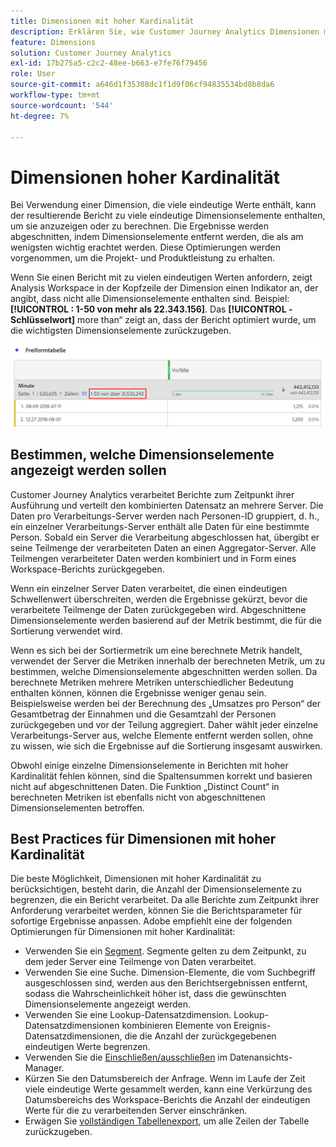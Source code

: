 ```yaml
---
title: Dimensionen mit hoher Kardinalität
description: Erklären Sie, wie Customer Journey Analytics Dimensionen mit vielen eindeutigen Werten verarbeitet.
feature: Dimensions
solution: Customer Journey Analytics
exl-id: 17b275a5-c2c2-48ee-b663-e7fe76f79456
role: User
source-git-commit: a646d1f35308dc1f1d9f06cf94835534bd8b8da6
workflow-type: tm+mt
source-wordcount: '544'
ht-degree: 7%

---
```


# Dimensionen hoher Kardinalität

Bei Verwendung einer Dimension, die viele eindeutige Werte enthält, kann der resultierende Bericht zu viele eindeutige Dimensionselemente enthalten, um sie anzuzeigen oder zu berechnen. Die Ergebnisse werden abgeschnitten, indem Dimensionselemente entfernt werden, die als am wenigsten wichtig erachtet werden. Diese Optimierungen werden vorgenommen, um die Projekt- und Produktleistung zu erhalten.

Wenn Sie einen Bericht mit zu vielen eindeutigen Werten anfordern, zeigt Analysis Workspace in der Kopfzeile der Dimension einen Indikator an, der angibt, dass nicht alle Dimensionselemente enthalten sind. Beispiel: **[!UICONTROL : 1-50 von mehr als 22.343.156]**. Das **[!UICONTROL -Schlüsselwort]** more than“ zeigt an, dass der Bericht optimiert wurde, um die wichtigsten Dimensionselemente zurückzugeben.

![Freiformtabelle in Workspace mit dem Keyword „more than“, um 1-50 von mehr als 22.343.156 anzuzeigen](assets/high-cardinality.png)

## Bestimmen, welche Dimensionselemente angezeigt werden sollen

Customer Journey Analytics verarbeitet Berichte zum Zeitpunkt ihrer Ausführung und verteilt den kombinierten Datensatz an mehrere Server. Die Daten pro Verarbeitungs-Server werden nach Personen-ID gruppiert, d. h., ein einzelner Verarbeitungs-Server enthält alle Daten für eine bestimmte Person. Sobald ein Server die Verarbeitung abgeschlossen hat, übergibt er seine Teilmenge der verarbeiteten Daten an einen Aggregator-Server. Alle Teilmengen verarbeiteter Daten werden kombiniert und in Form eines Workspace-Berichts zurückgegeben.

Wenn ein einzelner Server Daten verarbeitet, die einen eindeutigen Schwellenwert überschreiten, werden die Ergebnisse gekürzt, bevor die verarbeitete Teilmenge der Daten zurückgegeben wird. Abgeschnittene Dimensionselemente werden basierend auf der Metrik bestimmt, die für die Sortierung verwendet wird.

Wenn es sich bei der Sortiermetrik um eine berechnete Metrik handelt, verwendet der Server die Metriken innerhalb der berechneten Metrik, um zu bestimmen, welche Dimensionselemente abgeschnitten werden sollen. Da berechnete Metriken mehrere Metriken unterschiedlicher Bedeutung enthalten können, können die Ergebnisse weniger genau sein. Beispielsweise werden bei der Berechnung des „Umsatzes pro Person“ der Gesamtbetrag der Einnahmen und die Gesamtzahl der Personen zurückgegeben und vor der Teilung aggregiert. Daher wählt jeder einzelne Verarbeitungs-Server aus, welche Elemente entfernt werden sollen, ohne zu wissen, wie sich die Ergebnisse auf die Sortierung insgesamt auswirken.

Obwohl einige einzelne Dimensionselemente in Berichten mit hoher Kardinalität fehlen können, sind die Spaltensummen korrekt und basieren nicht auf abgeschnittenen Daten. Die Funktion „Distinct Count“ in berechneten Metriken ist ebenfalls nicht von abgeschnittenen Dimensionselementen betroffen.

## Best Practices für Dimensionen mit hoher Kardinalität

Die beste Möglichkeit, Dimensionen mit hoher Kardinalität zu berücksichtigen, besteht darin, die Anzahl der Dimensionselemente zu begrenzen, die ein Bericht verarbeitet. Da alle Berichte zum Zeitpunkt ihrer Anforderung verarbeitet werden, können Sie die Berichtsparameter für sofortige Ergebnisse anpassen. Adobe empfiehlt eine der folgenden Optimierungen für Dimensionen mit hoher Kardinalität:

* Verwenden Sie ein [Segment](/help/components/segments/seg-create.md). Segmente gelten zu dem Zeitpunkt, zu dem jeder Server eine Teilmenge von Daten verarbeitet.
* Verwenden Sie eine Suche. Dimension-Elemente, die vom Suchbegriff ausgeschlossen sind, werden aus den Berichtsergebnissen entfernt, sodass die Wahrscheinlichkeit höher ist, dass die gewünschten Dimensionselemente angezeigt werden.
* Verwenden Sie eine Lookup-Datensatzdimension. Lookup-Datensatzdimensionen kombinieren Elemente von Ereignis-Datensatzdimensionen, die die Anzahl der zurückgegebenen eindeutigen Werte begrenzen.
* Verwenden Sie die [Einschließen/ausschließen](/help/data-views/component-settings/include-exclude-values.md) im Datenansichts-Manager.
* Kürzen Sie den Datumsbereich der Anfrage. Wenn im Laufe der Zeit viele eindeutige Werte gesammelt werden, kann eine Verkürzung des Datumsbereichs des Workspace-Berichts die Anzahl der eindeutigen Werte für die zu verarbeitenden Server einschränken.
* Erwägen Sie [vollständigen Tabellenexport](/help/analysis-workspace/export/export-cloud.md), um alle Zeilen der Tabelle zurückzugeben.
